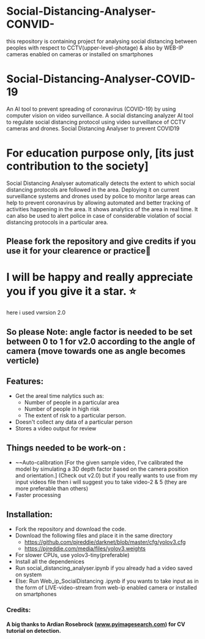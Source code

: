 # Social-Distancing-Analyser-CONVID-
this repository is containing project for analysing social distancing between peoples with respect to CCTV(upper-level-photage) &amp; also by WEB-IP cameras enabled on cameras or installed on smartphones 

# Social-Distancing-Analyser-COVID-19
An AI tool to prevent spreading of coronavirus (COVID-19) by using computer vision on video surveillance. A social distancing analyzer AI tool to regulate social distancing protocol using video surveillance of CCTV cameras and drones. Social Distancing Analyser to prevent COVID19

# For education purpose only, [its just  contribution to the  society]
Social Distancing Analyser automatically detects the extent to which social distancing protocols are followed in the area. Deploying it on current surveillance systems and drones used by police to monitor large areas can help to prevent coronavirus by allowing automated and better tracking of activities happening in the area. It shows analytics of the area in real time. It can also be used to alert police in case of considerable violation of social distancing protocols in a particular area.

## Please fork the repository and give credits if you use it for your clearence or practice🙂

# I will be happy and really appreciate you  if you give it a star. ⭐

here i used vwrsion 2.0
## So please Note: angle factor is needed to be set between 0 to 1 for v2.0 according to the angle of camera (move towards one as angle becomes verticle)

## Features:
* Get the areal time nalytics such as:
   - Number of people in a particular area
   - Number of people in high risk
   - The extent of risk to a particular person.
* Doesn't collect any data of a particular person
* Stores a video output for review

## Things needed to be work-on :
* ~~Auto-calibration [For the given sample video, I've calibrated the model by simulating a 3D depth factor based on the camera position and orientation.] (Check out v2.0) but if you really wants to use from my input videos file then i will suggest you to take video-2 & 5 (they are more preferable than others)
* Faster processing

## Installation:
* Fork the repository and download the code.
* Download the following files and place it in the same directory
  - https://github.com/pjreddie/darknet/blob/master/cfg/yolov3.cfg
  - https://pjreddie.com/media/files/yolov3.weights
* For slower CPUs, use yolov3-tiny(preferable)
* Install all the dependenices
* Run social_distancing_analyser.ipynb if you already had a video saved on system 
* Else: Run Web_ip_SocialDistancing .ipynb if you wants to take input as in the form of LIVE-video-stream from web-ip enabled camera or installed on smartphones

### Credits:
#### A big thanks to Ardian Rosebrock (www.pyimagesearch.com) for CV tutorial on detection.
